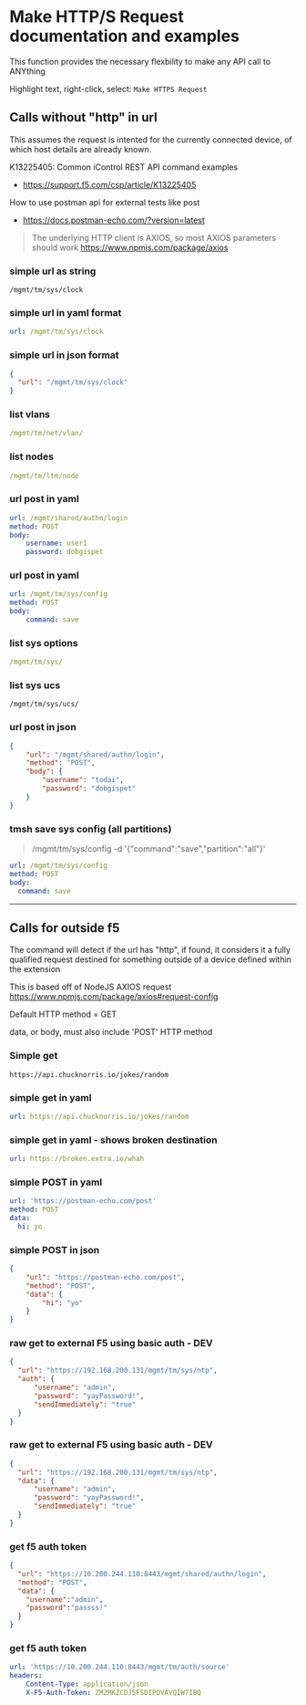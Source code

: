 

# Make HTTP/S Request documentation and examples

This function provides the necessary flexbility to make any API call to ANYthing

Highlight text, right-click, select: `Make HTTPS Request`



## Calls without "http" in url

This assumes the request is intented for the currently connected device, of which host details are already known.

K13225405: Common iControl REST API command examples
- https://support.f5.com/csp/article/K13225405

How to use postman api for external tests like post
- https://docs.postman-echo.com/?version=latest


>The underlying HTTP client is AXIOS, so most AXIOS parameters should work
https://www.npmjs.com/package/axios

### simple url as string
```url
/mgmt/tm/sys/clock
```

### simple url in yaml format
```yaml
url: /mgmt/tm/sys/clock
```

### simple url in json format
```json
{
  "url": "/mgmt/tm/sys/clock"
}
```

### list vlans
```yaml
/mgmt/tm/net/vlan/
```

### list nodes
```yaml
/mgmt/tm/ltm/node
```



### url post in yaml
```yaml
url: /mgmt/shared/authn/login
method: POST
body:
    username: user1
    password: dobgispet
```

### url post in yaml
```yaml
url: /mgmt/tm/sys/config
method: POST
body:
    command: save
```

### list sys options
```yaml
/mgmt/tm/sys/
```

### list sys ucs
```
/mgmt/tm/sys/ucs/
```

### url post in json
```json
{
    "url": "/mgmt/shared/authn/login",
    "method": "POST",
    "body": {
        "username": "todai",
        "password": "dobgispet"
    }
}
```

### tmsh save sys config (all partitions)
> <POST> /mgmt/tm/sys/config  -d '{"command":"save","partition":"all"}'

```yaml
url: /mgmt/tm/sys/config
method: POST
body:
  command: save
```

---

## Calls for outside f5

The command will detect if the url has "http", if found, it considers it a fully qualified request destined for something outside of a device defined within the extension

This is based off of NodeJS AXIOS request
https://www.npmjs.com/package/axios#request-config

Default HTTP method = GET

data, or body, must also include 'POST' HTTP method

### Simple get
```
https://api.chucknorris.io/jokes/random
```

### simple get in yaml
```yaml
url: https://api.chucknorris.io/jokes/random
```

### simple get in yaml - shows broken destination
```yaml
url: https://broken.extra.io/whah
```

### simple POST in yaml
```yaml
url: 'https://postman-echo.com/post'
method: POST
data:
  hi: yo
```

### simple POST in json
```json
{
    "url": "https://postman-echo.com/post",
    "method": "POST",
    "data": {
        "hi": "yo"
    }
}
```


### raw get to external F5 using basic auth - DEV
```json
{
  "url": "https://192.168.200.131/mgmt/tm/sys/ntp",
  "auth": {
      "username": "admin",
      "password": "yayPassword!",
      "sendImmediately": "true"
  }
}
```



### raw get to external F5 using basic auth - DEV
```json
{
  "url": "https://192.168.200.131/mgmt/tm/sys/ntp",
  "data": {
      "username": "admin",
      "password": "yayPassword!",
      "sendImmediately": "true"
  }
}
```


### get f5 auth token
```json
{
  "url": "https://10.200.244.110:8443/mgmt/shared/authn/login",
  "method": "POST",
  "data": {
    "username":"admin",
    "password":"passss!"
  }
}
```


### get f5 auth token
```yaml
url: 'https://10.200.244.110:8443/mgmt/tm/auth/source'
headers:
    Content-Type: application/json
    X-F5-Auth-Token: ZM2MKZCDJ5FSDIPDVAVQIW7IBQ

```
